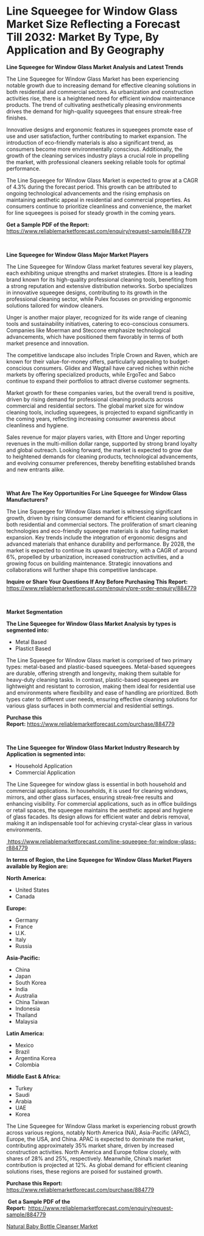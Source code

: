 <p><h1>Line Squeegee for Window Glass Market Size Reflecting a Forecast Till 2032: Market By Type, By Application and By Geography</h1></p><p><strong>Line Squeegee for Window Glass Market Analysis and Latest Trends</strong></p>
<p><p>The Line Squeegee for Window Glass Market has been experiencing notable growth due to increasing demand for effective cleaning solutions in both residential and commercial sectors. As urbanization and construction activities rise, there is a heightened need for efficient window maintenance products. The trend of cultivating aesthetically pleasing environments drives the demand for high-quality squeegees that ensure streak-free finishes.</p><p>Innovative designs and ergonomic features in squeegees promote ease of use and user satisfaction, further contributing to market expansion. The introduction of eco-friendly materials is also a significant trend, as consumers become more environmentally conscious. Additionally, the growth of the cleaning services industry plays a crucial role in propelling the market, with professional cleaners seeking reliable tools for optimal performance.</p><p>The Line Squeegee for Window Glass Market is expected to grow at a CAGR of 4.3% during the forecast period. This growth can be attributed to ongoing technological advancements and the rising emphasis on maintaining aesthetic appeal in residential and commercial properties. As consumers continue to prioritize cleanliness and convenience, the market for line squeegees is poised for steady growth in the coming years.</p></p>
<p><strong>Get a Sample PDF of the Report:&nbsp;</strong> <a href="https://www.reliablemarketforecast.com/enquiry/request-sample/884779?utm_campaign=1899&utm_medium=2&utm_source=Github&utm_content=ia&utm_term=09022025&utm_id=line-squeegee-for-window-glass">https://www.reliablemarketforecast.com/enquiry/request-sample/884779</a></p>
<p>&nbsp;</p>
<p><strong>Line Squeegee for Window Glass Major Market Players</strong></p>
<p><p>The Line Squeegee for Window Glass market features several key players, each exhibiting unique strengths and market strategies. Ettore is a leading brand known for its high-quality professional cleaning tools, benefiting from a strong reputation and extensive distribution networks. Sorbo specializes in innovative squeegee designs, contributing to its growth in the professional cleaning sector, while Pulex focuses on providing ergonomic solutions tailored for window cleaners.</p><p>Unger is another major player, recognized for its wide range of cleaning tools and sustainability initiatives, catering to eco-conscious consumers. Companies like Moerman and Steccone emphasize technological advancements, which have positioned them favorably in terms of both market presence and innovation.</p><p>The competitive landscape also includes Triple Crown and Raven, which are known for their value-for-money offers, particularly appealing to budget-conscious consumers. Glidex and Wagtail have carved niches within niche markets by offering specialized products, while ErgoTec and Sabco continue to expand their portfolios to attract diverse customer segments.</p><p>Market growth for these companies varies, but the overall trend is positive, driven by rising demand for professional cleaning products across commercial and residential sectors. The global market size for window cleaning tools, including squeegees, is projected to expand significantly in the coming years, reflecting increasing consumer awareness about cleanliness and hygiene.</p><p>Sales revenue for major players varies, with Ettore and Unger reporting revenues in the multi-million dollar range, supported by strong brand loyalty and global outreach. Looking forward, the market is expected to grow due to heightened demands for cleaning products, technological advancements, and evolving consumer preferences, thereby benefiting established brands and new entrants alike.</p></p>
<p>&nbsp;</p>
<p><strong>What Are The Key Opportunities For Line Squeegee for Window Glass Manufacturers?</strong></p>
<p><p>The Line Squeegee for Window Glass market is witnessing significant growth, driven by rising consumer demand for efficient cleaning solutions in both residential and commercial sectors. The proliferation of smart cleaning technologies and eco-friendly squeegee materials is also fueling market expansion. Key trends include the integration of ergonomic designs and advanced materials that enhance durability and performance. By 2028, the market is expected to continue its upward trajectory, with a CAGR of around 6%, propelled by urbanization, increased construction activities, and a growing focus on building maintenance. Strategic innovations and collaborations will further shape this competitive landscape.</p></p>
<p><strong>Inquire or Share Your Questions If Any Before Purchasing This Report:</strong> <a href="https://www.reliablemarketforecast.com/enquiry/pre-order-enquiry/884779?utm_campaign=1899&utm_medium=2&utm_source=Github&utm_content=ia&utm_term=09022025&utm_id=line-squeegee-for-window-glass">https://www.reliablemarketforecast.com/enquiry/pre-order-enquiry/884779</a></p>
<p>&nbsp;</p>
<p><strong>Market Segmentation</strong></p>
<p><strong>The Line Squeegee for Window Glass Market Analysis by types is segmented into:</strong></p>
<p><ul><li>Metal Based</li><li>Plastict Based</li></ul></p>
<p><p>The Line Squeegee for Window Glass market is comprised of two primary types: metal-based and plastic-based squeegees. Metal-based squeegees are durable, offering strength and longevity, making them suitable for heavy-duty cleaning tasks. In contrast, plastic-based squeegees are lightweight and resistant to corrosion, making them ideal for residential use and environments where flexibility and ease of handling are prioritized. Both types cater to different user needs, ensuring effective cleaning solutions for various glass surfaces in both commercial and residential settings.</p></p>
<p><strong>Purchase this Report:&nbsp;</strong><a href="https://www.reliablemarketforecast.com/purchase/884779?utm_campaign=1899&utm_medium=2&utm_source=Github&utm_content=ia&utm_term=09022025&utm_id=line-squeegee-for-window-glass">https://www.reliablemarketforecast.com/purchase/884779</a></p>
<p>&nbsp;</p>
<p><strong>The Line Squeegee for Window Glass Market Industry Research by Application is segmented into:</strong></p>
<p><ul><li>Household Application</li><li>Commercial Application</li></ul></p>
<p><p>The Line Squeegee for window glass is essential in both household and commercial applications. In households, it is used for cleaning windows, mirrors, and other glass surfaces, ensuring streak-free results and enhancing visibility. For commercial applications, such as in office buildings or retail spaces, the squeegee maintains the aesthetic appeal and hygiene of glass facades. Its design allows for efficient water and debris removal, making it an indispensable tool for achieving crystal-clear glass in various environments.</p></p>
<p><a href="https://www.reliablemarketforecast.com/line-squeegee-for-window-glass-r884779?utm_campaign=1899&utm_medium=2&utm_source=Github&utm_content=ia&utm_term=09022025&utm_id=line-squeegee-for-window-glass">&nbsp;https://www.reliablemarketforecast.com/line-squeegee-for-window-glass-r884779</a></p>
<p><strong>In terms of Region, the Line Squeegee for Window Glass Market Players available by Region are:</strong></p>
<p>
    <p> <strong> North America: </strong>
        <ul>
            <li>United States</li>
            <li>Canada</li>
        </ul>
        </p> 
    <p> <strong> Europe: </strong>
        <ul>
            <li>Germany</li>
            <li>France</li>
            <li>U.K.</li>
            <li>Italy</li>
            <li>Russia</li>
        </ul>
        </p> 
    <p> <strong> Asia-Pacific: </strong>
        <ul>
            <li>China</li>
            <li>Japan</li>
            <li>South Korea</li>
            <li>India</li>
            <li>Australia</li>
            <li>China Taiwan</li>
            <li>Indonesia</li>
            <li>Thailand</li>
            <li>Malaysia</li>
        </ul>
        </p> 
    <p> <strong> Latin America: </strong>
        <ul>
            <li>Mexico</li>
            <li>Brazil</li>
            <li>Argentina Korea</li>
            <li>Colombia</li>
        </ul>
        </p> 
    <p> <strong> Middle East & Africa: </strong>
        <ul>
            <li>Turkey</li>
            <li>Saudi</li>
            <li>Arabia</li>
            <li>UAE</li>
            <li>Korea</li>
        </ul>
    </p>
    </p>
<p><p>The Line Squeegee for Window Glass market is experiencing robust growth across various regions, notably North America (NA), Asia-Pacific (APAC), Europe, the USA, and China. APAC is expected to dominate the market, contributing approximately 35% market share, driven by increased construction activities. North America and Europe follow closely, with shares of 28% and 25%, respectively. Meanwhile, China’s market contribution is projected at 12%. As global demand for efficient cleaning solutions rises, these regions are poised for sustained growth.</p></p>
<p><strong>Purchase this Report: </strong><a href="https://www.reliablemarketforecast.com/purchase/884779?utm_campaign=1899&utm_medium=2&utm_source=Github&utm_content=ia&utm_term=09022025&utm_id=line-squeegee-for-window-glass">https://www.reliablemarketforecast.com/purchase/884779</a></p>
<p>&nbsp;<strong>Get a Sample PDF of the Report:&nbsp;&nbsp;</strong><a href="https://www.reliablemarketforecast.com/enquiry/request-sample/884779?utm_campaign=1899&utm_medium=2&utm_source=Github&utm_content=ia&utm_term=09022025&utm_id=line-squeegee-for-window-glass">https://www.reliablemarketforecast.com/enquiry/request-sample/884779</a></p>
<p><strong></strong></p>
<p><p><a href="https://github.com/YashRP12/Market-Research-Report-List-7/blob/main/natural-baby-bottle-cleanser-market.md?utm_campaign=1899&utm_medium=2&utm_source=Github&utm_content=ia&utm_term=09022025&utm_id=line-squeegee-for-window-glass">Natural Baby Bottle Cleanser Market</a></p></p>
